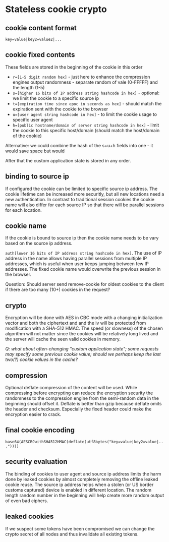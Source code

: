 # Stateless cookie crypto

## cookie content format
`key=value|key2=value2|...`

## cookie fixed contents

These fields are stored in the beginning of the cookie in this order
* `r=[1-5 digit random hex]` - just here to enhance the compression engines output randomness - separate random of vale (0-FFFFF) and the length (1-5)
* `s=[higher 16 bits of IP address string hashcode in hex]` - optional: we limit the cookie to a specific source ip
* `t=[expiration time since epoc in seconds as hex]` - should match the expiration sent with the cookie to the browser
* `u=[user agent string hashcode in hex]` - to limit the cookie usage to specific user agent
* `h=[public hostname/domain of server string hashcode in hex]` - limit the cookie to this specific host/domain (should match the host/domain of the cookie)

Alternative: we could combine the hash of the s+u+h fields into one - it would save space but would 

After that the custom application state is stored in any order.

## binding to source ip

If configured the cookie can be limited to specific source ip address. The cookie lifetime can be increased more securitly, but all new locations need a new authentication.
In contrast to traditional session cookies the cookie name will also differ for each source IP so that there will be parallel sessions for each location.

## cookie name

If the cookie is bound to source ip then the cookie name needs to be vary based on the source ip address.

`auth[lower 16 bits of IP address string hashcode in hex]`. The use of IP address in the name allows having parallel sessions from multiple IP addresses, which is useful when user keeps jumping between few IP addresses. The fixed cookie name would overwrite the previous session in the browser.

Question: Should server send remove-cookie for oldest cookies to the client if there are too many (10+) cookies in the request?

## crypto

Encryption will be done with AES in CBC mode with a changing initialization vector and both the ciphertext and and the iv will be protected from modification with a SHA-512 HMAC.
The speed (or slowness) of the chosen algorithm will not matter since the cookies will be relatively long lived and the server will cache the seen valid cookies in memory.

*Q: what about often-changing "custom application state"; some requests may specify some previous cookie value; should we perhaps keep the last two(?) cookie values in the cache?*

## compression

Optional deflate compression of the content will be used. While compressing before encrypting can reduce the encryption security the randomness to the compression engine from the semi-random data in the beginning should offset it.
Deflate is better than gzip because deflate omits the header and checksum. Especially the fixed header could make the encryption easier to crack.

## final cookie encoding

`base64(AESCBCwithSHA512HMAC(deflate(utf8bytes("key=value|key2=value|..."))))`

## security evaluation

The binding of cookies to user agent and source ip address limits the harm done by leaked cookies by almost completely removing the offline leaked cookie reuse.
The source ip address helps when a stolen (or US border customs captured) device is enabled in different location.
The random length random number in the beginning will help create more random output of even bad ciphers.

## leaked cookies

If we suspect some tokens have been compromised we can change the crypto secret of all nodes and thus invalidate all existing tokens.
